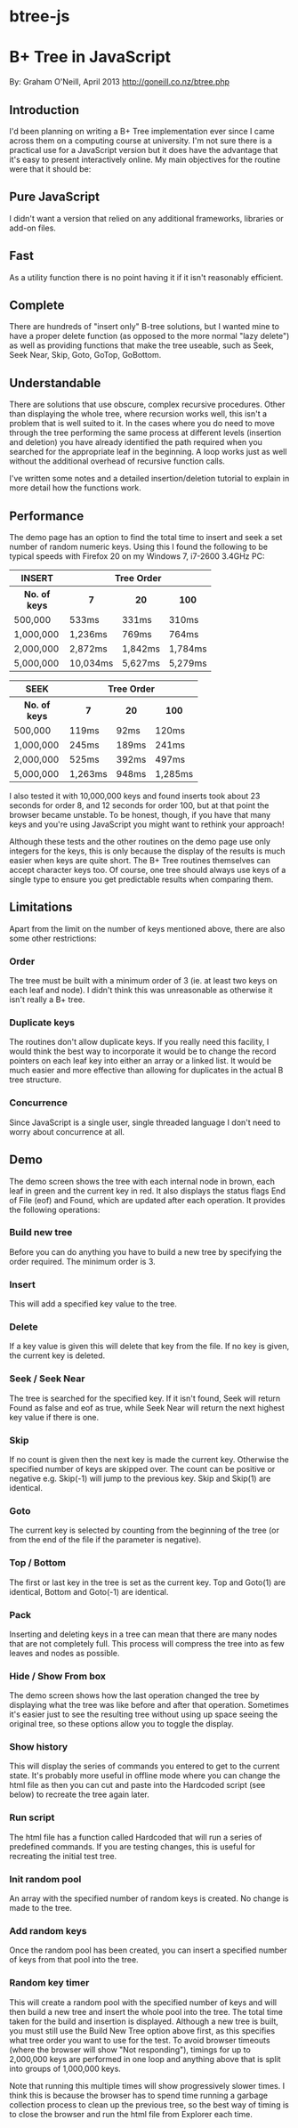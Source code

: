 btree-js
========
# B+ Tree in JavaScript
By: Graham O'Neill, April 2013
http://goneill.co.nz/btree.php

## Introduction
I'd been planning on writing a B+ Tree implementation ever since I came across them on a
computing course at university. I'm not sure there is a practical use for a JavaScript
version but it does have the advantage that it's easy to present interactively online.
My main objectives for the routine were that it should be:

## Pure JavaScript
I didn't want a version that relied on any additional frameworks, libraries or add-on
files.

## Fast
As a utility function there is no point having it if it isn't reasonably efficient.

## Complete
There are hundreds of "insert only" B-tree solutions, but I wanted mine to have a proper
delete function (as opposed to the more normal "lazy delete") as well as providing
functions that make the tree useable, such as Seek, Seek Near, Skip, Goto, GoTop, GoBottom.

## Understandable
There are solutions that use obscure, complex recursive procedures. Other than displaying
the whole tree, where recursion works well, this isn't a problem that is well suited to
it. In the cases where you do need to move through the tree performing the same process at
different levels (insertion and deletion) you have already identified the path required
when you searched for the appropriate leaf in the beginning. A loop works just as well
without the additional overhead of recursive function calls.

I've written some notes and a detailed insertion/deletion tutorial to explain in more
detail how the functions work.

## Performance
The demo page has an option to find the total time to insert and seek a set number of
random numeric keys. Using this I found the following to be typical speeds with Firefox 20
on my Windows 7, i7-2600 3.4GHz PC:

<table cellspacing="0"> 
    <col width="100"><col width="70"><col width="70"><col width="70">
    <tr><th>INSERT</th><th colspan=3>Tree Order</th></tr>
    <tr><th>No. of keys</th><th>7</th><th>20</th><th>100</th></tr>
    <tr><td>500,000</td><td>533ms</td><td>331ms</td><td>310ms</td></tr>
    <tr><td>1,000,000</td><td>1,236ms</td><td>769ms</td><td>764ms</td></tr>
    <tr><td>2,000,000</td><td>2,872ms</td><td>1,842ms</td><td>1,784ms</td></tr>
    <tr><td>5,000,000</td><td>10,034ms</td><td>5,627ms</td><td>5,279ms</td></tr>
    </table></div>
    <div class="perf"><table cellspacing="0"> 
    <col width="100"><col width="70"><col width="70"><col width="70">
    <tr><th>SEEK</th><th colspan=3>Tree Order</th></tr>
    <tr><th>No. of keys</th><th>7</th><th>20</th><th>100</th></tr>
    <tr><td>500,000</td><td>119ms</td><td>92ms</td><td>120ms</td></tr>
    <tr><td>1,000,000</td><td>245ms</td><td>189ms</td><td>241ms</td></tr>
    <tr><td>2,000,000</td><td>525ms</td><td>392ms</td><td>497ms</td></tr>
    <tr><td>5,000,000</td><td>1,263ms</td><td>948ms</td><td>1,285ms</td></tr>
</table>

I also tested it with 10,000,000 keys and found inserts took about 23 seconds for order 8,
and 12 seconds for order 100, but at that point the browser became unstable. To be honest,
though, if you have that many keys and you're using JavaScript you might want to rethink
your approach!

Although these tests and the other routines on the demo page use only integers for the keys,
this is only because the display of the results is much easier when keys are quite short.
The B+ Tree routines themselves can accept character keys too. Of course, one tree should
always use keys of a single type to ensure you get predictable results when comparing them.

## Limitations

Apart from the limit on the number of keys mentioned above, there are also some other
restrictions:

### Order
The tree must be built with a minimum order of 3 (ie. at least two keys on each leaf and
node). I didn't think this was unreasonable as otherwise it isn't really a B+ tree.

### Duplicate keys
The routines don't allow duplicate keys. If you really need this facility, I would think
the best way to incorporate it would be to change the record pointers on each leaf key
into either an array or a linked list. It would be much easier and more effective than
allowing for duplicates in the actual B tree structure.

### Concurrence
Since JavaScript is a single user, single threaded language I don't need to worry about
concurrence at all.

## Demo
The demo screen shows the tree with each internal node in brown, each leaf in green and
the current key in red. It also displays the status flags End of File (eof) and Found,
which are updated after each operation. It provides the following operations:

### Build new tree
Before you can do anything you have to build a new tree by specifying the order required.
The minimum order is 3.

### Insert
This will add a specified key value to the tree.

### Delete
If a key value is given this will delete that key from the file. If no key is given, the
current key is deleted.

### Seek / Seek Near
The tree is searched for the specified key. If it isn't found, Seek will return Found as
false and eof as true, while Seek Near will return the next highest key value if there is
one.

### Skip
If no count is given then the next key is made the current key. Otherwise the specified
number of keys are skipped over. The count can be positive or negative e.g. Skip(-1) will
jump to the previous key. Skip and Skip(1) are identical.

### Goto
The current key is selected by counting from the beginning of the tree (or from the end of
the file if the parameter is negative).

### Top / Bottom
The first or last key in the tree is set as the current key. Top and Goto(1) are identical,
Bottom and Goto(-1) are identical.

### Pack
Inserting and deleting keys in a tree can mean that there are many nodes that are not
completely full. This process will compress the tree into as few leaves and nodes as possible.

### Hide / Show From box
The demo screen shows how the last operation changed the tree by displaying what the tree was
like before and after that operation. Sometimes it's easier just to see the resulting tree
without using up space seeing the original tree, so these options allow you to toggle the
display.

### Show history
This will display the series of commands you entered to get to the current state. It's
probably more useful in offline mode where you can change the html file as then you can cut
and paste into the Hardcoded script (see below) to recreate the tree again later.

### Run script
The html file has a function called Hardcoded that will run a series of predefined commands.
If you are testing changes, this is useful for recreating the initial test tree.

### Init random pool
An array with the specified number of random keys is created. No change is made to the tree.

### Add random keys
Once the random pool has been created, you can insert a specified number of keys from that
pool into the tree.

### Random key timer
This will create a random pool with the specified number of keys and will then build a new
tree and insert the whole pool into the tree. The total time taken for the build and insertion
is displayed. Although a new tree is built, you must still use the Build New Tree option above
first, as this specifies what tree order you want to use for the test. To avoid browser
timeouts (where the browser will show "Not responding"), timings for up to 2,000,000 keys are
performed in one loop and anything above that is split into groups of 1,000,000 keys.

Note that running this multiple times will show progressively slower times. I think this is
because the browser has to spend time running a garbage collection process to clean up the
previous tree, so the best way of timing is to close the browser and run the html file from
Explorer each time.
